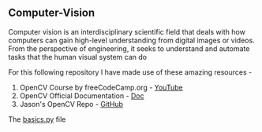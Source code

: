 ## Computer-Vision
Computer vision is an interdisciplinary scientific field that deals with how computers can gain high-level understanding from digital images or videos.
From the perspective of engineering, it seeks to understand and automate tasks that the human visual system can do

For this following repository I have made use of these amazing resources - 

1. OpenCV Course by freeCodeCamp.org - [YouTube](https://www.youtube.com/watch?v=oXlwWbU8l2o&ab_channel=freeCodeCamp.org)
2. OpenCV Official Documentation - [Doc](https://docs.opencv.org/4.5.3/)
3. Jason's OpenCV Repo - [GitHub](https://github.com/jasmcaus/opencv-course)

The [basics.py](https://github.com/souvik0306/computer-vision/blob/master/basics.py) file

